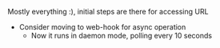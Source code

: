 Mostly everything :), initial steps are there for accessing URL

- Consider moving to web-hook for async operation
    - Now it runs in daemon mode, polling every 10 seconds
